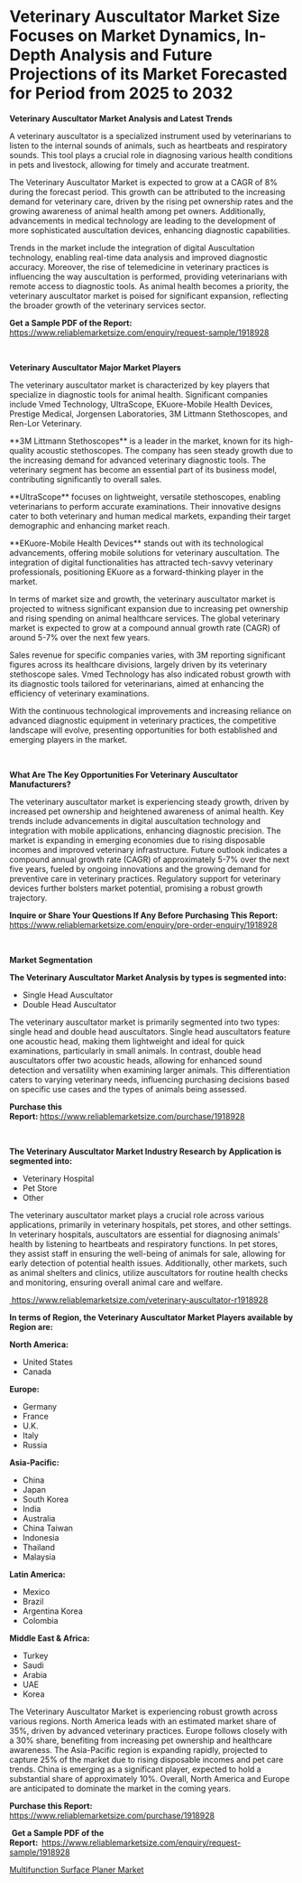 <p><h1>Veterinary Auscultator Market Size Focuses on Market Dynamics, In-Depth Analysis and Future Projections of its Market Forecasted for Period from 2025 to 2032</h1></p><p><strong>Veterinary Auscultator Market Analysis and Latest Trends</strong></p>
<p><p>A veterinary auscultator is a specialized instrument used by veterinarians to listen to the internal sounds of animals, such as heartbeats and respiratory sounds. This tool plays a crucial role in diagnosing various health conditions in pets and livestock, allowing for timely and accurate treatment.</p><p>The Veterinary Auscultator Market is expected to grow at a CAGR of 8% during the forecast period. This growth can be attributed to the increasing demand for veterinary care, driven by the rising pet ownership rates and the growing awareness of animal health among pet owners. Additionally, advancements in medical technology are leading to the development of more sophisticated auscultation devices, enhancing diagnostic capabilities.</p><p>Trends in the market include the integration of digital Auscultation technology, enabling real-time data analysis and improved diagnostic accuracy. Moreover, the rise of telemedicine in veterinary practices is influencing the way auscultation is performed, providing veterinarians with remote access to diagnostic tools. As animal health becomes a priority, the veterinary auscultator market is poised for significant expansion, reflecting the broader growth of the veterinary services sector.</p></p>
<p><strong>Get a Sample PDF of the Report:&nbsp;</strong> <a href="https://www.reliablemarketsize.com/enquiry/request-sample/1918928?utm_campaign=1720&utm_medium=2&utm_source=Github&utm_content=ia&utm_term=14012025&utm_id=veterinary-auscultator">https://www.reliablemarketsize.com/enquiry/request-sample/1918928</a></p>
<p>&nbsp;</p>
<p><strong>Veterinary Auscultator Major Market Players</strong></p>
<p><p>The veterinary auscultator market is characterized by key players that specialize in diagnostic tools for animal health. Significant companies include Vmed Technology, UltraScope, EKuore-Mobile Health Devices, Prestige Medical, Jorgensen Laboratories, 3M Littmann Stethoscopes, and Ren-Lor Veterinary.</p><p>**3M Littmann Stethoscopes** is a leader in the market, known for its high-quality acoustic stethoscopes. The company has seen steady growth due to the increasing demand for advanced veterinary diagnostic tools. The veterinary segment has become an essential part of its business model, contributing significantly to overall sales.</p><p>**UltraScope** focuses on lightweight, versatile stethoscopes, enabling veterinarians to perform accurate examinations. Their innovative designs cater to both veterinary and human medical markets, expanding their target demographic and enhancing market reach.</p><p>**EKuore-Mobile Health Devices** stands out with its technological advancements, offering mobile solutions for veterinary auscultation. The integration of digital functionalities has attracted tech-savvy veterinary professionals, positioning EKuore as a forward-thinking player in the market.</p><p>In terms of market size and growth, the veterinary auscultator market is projected to witness significant expansion due to increasing pet ownership and rising spending on animal healthcare services. The global veterinary market is expected to grow at a compound annual growth rate (CAGR) of around 5-7% over the next few years.</p><p>Sales revenue for specific companies varies, with 3M reporting significant figures across its healthcare divisions, largely driven by its veterinary stethoscope sales. Vmed Technology has also indicated robust growth with its diagnostic tools tailored for veterinarians, aimed at enhancing the efficiency of veterinary examinations.</p><p>With the continuous technological improvements and increasing reliance on advanced diagnostic equipment in veterinary practices, the competitive landscape will evolve, presenting opportunities for both established and emerging players in the market.</p></p>
<p>&nbsp;</p>
<p><strong>What Are The Key Opportunities For Veterinary Auscultator Manufacturers?</strong></p>
<p><p>The veterinary auscultator market is experiencing steady growth, driven by increased pet ownership and heightened awareness of animal health. Key trends include advancements in digital auscultation technology and integration with mobile applications, enhancing diagnostic precision. The market is expanding in emerging economies due to rising disposable incomes and improved veterinary infrastructure. Future outlook indicates a compound annual growth rate (CAGR) of approximately 5-7% over the next five years, fueled by ongoing innovations and the growing demand for preventive care in veterinary practices. Regulatory support for veterinary devices further bolsters market potential, promising a robust growth trajectory.</p></p>
<p><strong>Inquire or Share Your Questions If Any Before Purchasing This Report:</strong> <a href="https://www.reliablemarketsize.com/enquiry/pre-order-enquiry/1918928?utm_campaign=1720&utm_medium=2&utm_source=Github&utm_content=ia&utm_term=14012025&utm_id=veterinary-auscultator">https://www.reliablemarketsize.com/enquiry/pre-order-enquiry/1918928</a></p>
<p>&nbsp;</p>
<p><strong>Market Segmentation</strong></p>
<p><strong>The Veterinary Auscultator Market Analysis by types is segmented into:</strong></p>
<p><ul><li>Single Head Auscultator</li><li>Double Head Auscultator</li></ul></p>
<p><p>The veterinary auscultator market is primarily segmented into two types: single head and double head auscultators. Single head auscultators feature one acoustic head, making them lightweight and ideal for quick examinations, particularly in small animals. In contrast, double head auscultators offer two acoustic heads, allowing for enhanced sound detection and versatility when examining larger animals. This differentiation caters to varying veterinary needs, influencing purchasing decisions based on specific use cases and the types of animals being assessed.</p></p>
<p><strong>Purchase this Report:&nbsp;</strong><a href="https://www.reliablemarketsize.com/purchase/1918928?utm_campaign=1720&utm_medium=2&utm_source=Github&utm_content=ia&utm_term=14012025&utm_id=veterinary-auscultator">https://www.reliablemarketsize.com/purchase/1918928</a></p>
<p>&nbsp;</p>
<p><strong>The Veterinary Auscultator Market Industry Research by Application is segmented into:</strong></p>
<p><ul><li>Veterinary Hospital</li><li>Pet Store</li><li>Other</li></ul></p>
<p><p>The veterinary auscultator market plays a crucial role across various applications, primarily in veterinary hospitals, pet stores, and other settings. In veterinary hospitals, auscultators are essential for diagnosing animals' health by listening to heartbeats and respiratory functions. In pet stores, they assist staff in ensuring the well-being of animals for sale, allowing for early detection of potential health issues. Additionally, other markets, such as animal shelters and clinics, utilize auscultators for routine health checks and monitoring, ensuring overall animal care and welfare.</p></p>
<p><a href="https://www.reliablemarketsize.com/veterinary-auscultator-r1918928?utm_campaign=1720&utm_medium=2&utm_source=Github&utm_content=ia&utm_term=14012025&utm_id=veterinary-auscultator">&nbsp;https://www.reliablemarketsize.com/veterinary-auscultator-r1918928</a></p>
<p><strong>In terms of Region, the Veterinary Auscultator Market Players available by Region are:</strong></p>
<p>
    <p> <strong> North America: </strong>
        <ul>
            <li>United States</li>
            <li>Canada</li>
        </ul>
        </p> 
    <p> <strong> Europe: </strong>
        <ul>
            <li>Germany</li>
            <li>France</li>
            <li>U.K.</li>
            <li>Italy</li>
            <li>Russia</li>
        </ul>
        </p> 
    <p> <strong> Asia-Pacific: </strong>
        <ul>
            <li>China</li>
            <li>Japan</li>
            <li>South Korea</li>
            <li>India</li>
            <li>Australia</li>
            <li>China Taiwan</li>
            <li>Indonesia</li>
            <li>Thailand</li>
            <li>Malaysia</li>
        </ul>
        </p> 
    <p> <strong> Latin America: </strong>
        <ul>
            <li>Mexico</li>
            <li>Brazil</li>
            <li>Argentina Korea</li>
            <li>Colombia</li>
        </ul>
        </p> 
    <p> <strong> Middle East & Africa: </strong>
        <ul>
            <li>Turkey</li>
            <li>Saudi</li>
            <li>Arabia</li>
            <li>UAE</li>
            <li>Korea</li>
        </ul>
    </p>
    </p>
<p><p>The Veterinary Auscultator Market is experiencing robust growth across various regions. North America leads with an estimated market share of 35%, driven by advanced veterinary practices. Europe follows closely with a 30% share, benefiting from increasing pet ownership and healthcare awareness. The Asia-Pacific region is expanding rapidly, projected to capture 25% of the market due to rising disposable incomes and pet care trends. China is emerging as a significant player, expected to hold a substantial share of approximately 10%. Overall, North America and Europe are anticipated to dominate the market in the coming years.</p></p>
<p><strong>Purchase this Report: </strong><a href="https://www.reliablemarketsize.com/purchase/1918928?utm_campaign=1720&utm_medium=2&utm_source=Github&utm_content=ia&utm_term=14012025&utm_id=veterinary-auscultator">https://www.reliablemarketsize.com/purchase/1918928</a></p>
<p>&nbsp;<strong>Get a Sample PDF of the Report:&nbsp;&nbsp;</strong><a href="https://www.reliablemarketsize.com/enquiry/request-sample/1918928?utm_campaign=1720&utm_medium=2&utm_source=Github&utm_content=ia&utm_term=14012025&utm_id=veterinary-auscultator">https://www.reliablemarketsize.com/enquiry/request-sample/1918928</a></p>
<p><strong></strong></p>
<p><p><a href="https://github.com/willjis/Market-Research-Report-List-1/blob/main/multifunction-surface-planer-market.md?utm_campaign=1720&utm_medium=2&utm_source=Github&utm_content=ia&utm_term=14012025&utm_id=veterinary-auscultator">Multifunction Surface Planer Market</a></p></p>